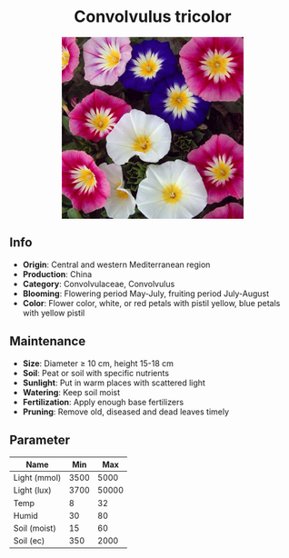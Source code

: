 <h1 align='center'>Convolvulus tricolor</h1>
<p align="center">
    <img 
        align='center'
        width='320'
        src="../images/convolvulus tricolor.png" 
        alt='Convolvulus tricolor' />
</p>

## Info

 - **Origin**: Central and western Mediterranean region
 - **Production**: China
 - **Category**: Convolvulaceae, Convolvulus
 - **Blooming**: Flowering period May-July, fruiting period July-August
 - **Color**: Flower color, white, or red petals with pistil yellow, blue petals with yellow pistil

## Maintenance

 - **Size**: Diameter ≥ 10 cm, height 15-18 cm
 - **Soil**: Peat or soil with specific nutrients
 - **Sunlight**: Put in warm places with scattered light
 - **Watering**: Keep soil moist
 - **Fertilization**: Apply enough base fertilizers
 - **Pruning**: Remove old, diseased and dead leaves timely

## Parameter

| Name         | Min  | Max   |
|--------------|------|-------|
| Light (mmol) | 3500 | 5000  |
| Light (lux)  | 3700 | 50000 |
| Temp         | 8    | 32    |
| Humid        | 30   | 80    |
| Soil (moist) | 15   | 60    |
| Soil (ec)    | 350  | 2000  |